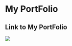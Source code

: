# My PortFolio
## Link to My PortFolio
<!-- ![image](https://user-images.githubusercontent.com/67780238/163678766-f1f618ac-ea76-42e4-bd51-eb3312335021.png) -->

<a href="https://6252ab940e435b540019a562--effulgent-bombolone-9bd649.netlify.app/" target="_blank">
	<img src="https://user-images.githubusercontent.com/67780238/163678766-f1f618ac-ea76-42e4-bd51-eb3312335021.png" />
</a>
